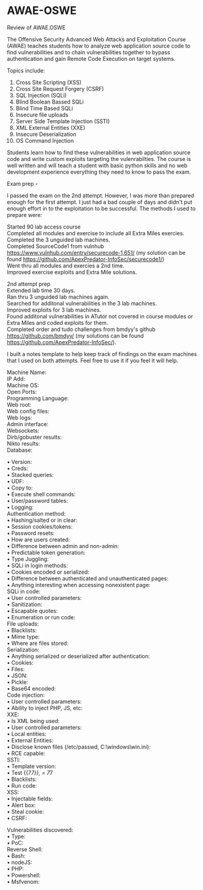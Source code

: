 # AWAE-OSWE
Review of AWAE.OSWE

The Offensive Security Advanced Web Attacks and Exploitation Course (AWAE) teaches students how to analyze web application source code to find vulnerabilities and to chain vulnerabilities together to bypass authentication and gain Remote Code Execution on target systems.

Topics include:
  1. Cross Site Scripting (XSS)
  2. Cross Site Request Forgery (CSRF)
  3. SQL Injection (SQLi)
  4. Blind Boolean Bassed SQLi
  5. Blind Time Based SQLi
  6. Insecure file uploads
  7. Server Side Template Injection (SSTI)
  8. XML External Entities (XXE)
  9. Insecure Deserialization
  10. OS Command Injection

Students learn how to find these vulnerabilities in web application source code and write custom exploits targeting the vulenrabilties. The course is well written and will teach a student with basic python skills and no web development experience everything they need to know to pass the exam.

Exam prep - 

I passed the exam on the 2nd attempt. However, I was more than prepared enough for the first attempt. I just had a bad couple of days and didn't put enough effort in to the exploitation to be successful. The methods I used to prepare were:


Started 90 lab access course  
Completed all modules and exercise to include all Extra Miles exercies.  
Completed the 3 unguided lab machines.  
Completed SourceCode1 from vulnhub https://www.vulnhub.com/entry/securecode-1,651/ (my solution can be found https://github.com/ApexPredator-InfoSec/securecode1/)  
Went thru all modules and exercies a 2nd time.  
Improved exercise exploits and Extra Mile solutions.  


2nd attempt prep  
Extended lab time 30 days.  
Ran thru 3 unguided lab machines again.  
Searched for additonal vulnerabilities in the 3 lab machines.  
Improved exploits for 3 lab machines.  
Found additonal vulnerabilities in ATutor not covered in course modules or Extra Miles and coded exploits for them.  
Completed order and tudo challenges from bmdyy's github https://github.com/bmdyy/ (my solutions can be found https://github.com/ApexPredator-InfoSec/).



I built a notes template to help keep track of findings on the exam machines that I used on both attempts. Feel free to use it if you feel it will help.

Machine Name:  
IP Add:  
Machine OS:  
Open Ports:  
Programming Language:  
Web root:  
Web config files:  
Web logs:  
Admin interface:  
Websockets:  
Dirb/gobuster results:  
Nikto results:  
Database:  
	<p>• Version:  
	• Creds:  
	• Stacked queries:  
	• UDF:  
	• Copy to:  
	• Execute shell commands:  
	• User/password tables:  
	• Logging:  
Authentication method:  
	• Hashing/salted or in clear:  
	• Session cookies/tokens:  
	• Password resets:  
	• How are users created:  
	• Difference between admin and non-admin:  
	• Predictable token generation:  
	• Type Juggling:  
	• SQLi in login methods:  
	• Cookies encoded or serialized:  
	• Difference between authenticated and unauthenticated pages:  
	• Anything interesting when accessing nonexistent page:  
SQLi in code:  
	• User controlled parameters:  
	• Sanitization:  
	• Escapable quotes:  
	• Enumeration or run code:  
File uploads:  
	• Blacklists:  
	• Mime type:  
	• Where are files stored:  
Serialization:  
	• Anything serialized or deserialized after authentication:  
	• Cookies:  
	• Files:  
	• JSON:  
	• Pickle:  
	• Base64 encoded:  
Code injection:  
	• User controlled parameters:  
	• Ability to inject PHP, JS, etc:  
XXE:  
	• Is XML being used:  
	• User controlled parameters:  
	• Local entities:  
	• External Entities:  
	• Disclose known files (/etc/passwd, C:\windows\win.ini):  
	• RCE capable:  
SSTI:  
	• Template version:  
	• Test {{7*7}}, = 7*7  
	• Blacklists:  
	• Run code:  
XSS:  
	• Injectable fields:  
	• Alert box:  
	• Steal cookie:  
	• CSRF:  

Vulnerabilities discovered:  
	• Type:  
	• PoC:  
Reverse Shell:  
	• Bash:  
	• nodeJS:  
	• PHP:  
	• Powershell:  
	• Msfvenom:  


